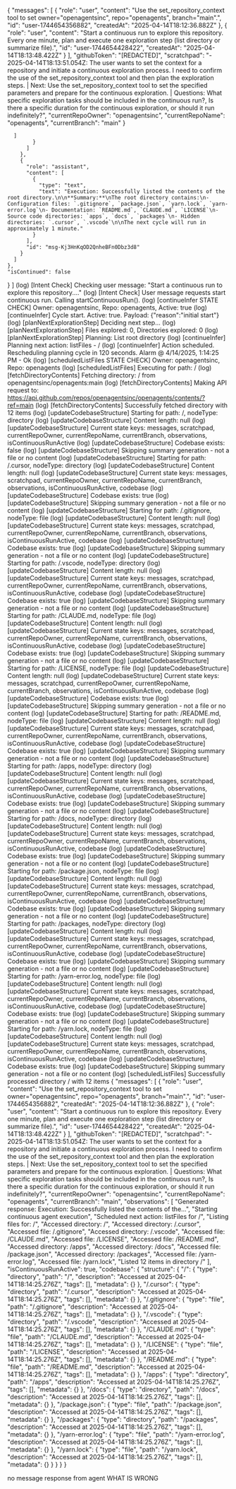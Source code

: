 {
  "messages": [
    {
      "role": "user",
      "content": "Use the set_repository_context tool to set owner=\"openagentsinc\", repo=\"openagents\", branch=\"main\".",
      "id": "user-1744654356882",
      "createdAt": "2025-04-14T18:12:36.882Z"
    },
    {
      "role": "user",
      "content": "Start a continuous run to explore this repository. Every one minute, plan and execute one exploration step (list directory or summarize file).",
      "id": "user-1744654428422",
      "createdAt": "2025-04-14T18:13:48.422Z"
    }
  ],
  "githubToken": "[REDACTED]",
  "scratchpad": "- 2025-04-14T18:13:51.054Z: The user wants to set the context for a repository and initiate a continuous exploration process. I need to confirm the use of the set_repository_context tool and then plan the exploration steps. | Next: Use the set_repository_context tool to set the specified parameters and prepare for the continuous exploration. | Questions: What specific exploration tasks should be included in the continuous run?, Is there a specific duration for the continuous exploration, or should it run indefinitely?",
  "currentRepoOwner": "openagentsinc",
  "currentRepoName": "openagents",
  "currentBranch": "main"
}

      ]
            }
          ]
        },
        {
          "role": "assistant",
          "content": [
            {
              "type": "text",
              "text": "Execution: Successfully listed the contents of the root directory.\n\n**Summary:**\nThe root directory contains:\n- Configuration files: `.gitignore`, `package.json`, `yarn.lock`, `yarn-error.log`\n- Documentation: `README.md`, `CLAUDE.md`, `LICENSE`\n- Source code directories: `apps`, `docs`, `packages`\n- Hidden directories: `.cursor`, `.vscode`\n\nThe next cycle will run in approximately 1 minute."
            }
          ],
          "id": "msg-Kj3HnKqOD2QnheBFn0Dbz3d8"
        }
      ]
    },
    "isContinued": false
  }
]
  (log) [Intent Check] Checking user message: "Start a continuous run to explore this repository...."
  (log) [Intent Check] User message requests start continuous run. Calling startContinuousRun().
  (log) [continueInfer STATE CHECK] Owner: openagentsinc, Repo: openagents, Active: true
  (log) [continueInfer] Cycle start. Active: true. Payload: {"reason":"initial start"}
  (log) [planNextExplorationStep] Deciding next step...
  (log) [planNextExplorationStep] Files explored: 0, Directories explored: 0
  (log) [planNextExplorationStep] Planning: List root directory
  (log) [continueInfer] Planning next action: listFiles - /
  (log) [continueInfer] Action scheduled. Rescheduling planning cycle in 120 seconds.
Alarm @ 4/14/2025, 1:14:25 PM - Ok
  (log) [scheduledListFiles STATE CHECK] Owner: openagentsinc, Repo: openagents
  (log) [scheduledListFiles] Executing for path: /
  (log) [fetchDirectoryContents] Fetching directory: / from openagentsinc/openagents:main
  (log) [fetchDirectoryContents] Making API request to: https://api.github.com/repos/openagentsinc/openagents/contents/?ref=main
  (log) [fetchDirectoryContents] Successfully fetched directory with 12 items
  (log) [updateCodebaseStructure] Starting for path: /, nodeType: directory
  (log) [updateCodebaseStructure] Content length: null
  (log) [updateCodebaseStructure] Current state keys: messages, scratchpad, currentRepoOwner, currentRepoName, currentBranch, observations, isContinuousRunActive
  (log) [updateCodebaseStructure] Codebase exists: false
  (log) [updateCodebaseStructure] Skipping summary generation - not a file or no content
  (log) [updateCodebaseStructure] Starting for path: /.cursor, nodeType: directory
  (log) [updateCodebaseStructure] Content length: null
  (log) [updateCodebaseStructure] Current state keys: messages, scratchpad, currentRepoOwner, currentRepoName, currentBranch, observations, isContinuousRunActive, codebase
  (log) [updateCodebaseStructure] Codebase exists: true
  (log) [updateCodebaseStructure] Skipping summary generation - not a file or no content
  (log) [updateCodebaseStructure] Starting for path: /.gitignore, nodeType: file
  (log) [updateCodebaseStructure] Content length: null
  (log) [updateCodebaseStructure] Current state keys: messages, scratchpad, currentRepoOwner, currentRepoName, currentBranch, observations, isContinuousRunActive, codebase
  (log) [updateCodebaseStructure] Codebase exists: true
  (log) [updateCodebaseStructure] Skipping summary generation - not a file or no content
  (log) [updateCodebaseStructure] Starting for path: /.vscode, nodeType: directory
  (log) [updateCodebaseStructure] Content length: null
  (log) [updateCodebaseStructure] Current state keys: messages, scratchpad, currentRepoOwner, currentRepoName, currentBranch, observations, isContinuousRunActive, codebase
  (log) [updateCodebaseStructure] Codebase exists: true
  (log) [updateCodebaseStructure] Skipping summary generation - not a file or no content
  (log) [updateCodebaseStructure] Starting for path: /CLAUDE.md, nodeType: file
  (log) [updateCodebaseStructure] Content length: null
  (log) [updateCodebaseStructure] Current state keys: messages, scratchpad, currentRepoOwner, currentRepoName, currentBranch, observations, isContinuousRunActive, codebase
  (log) [updateCodebaseStructure] Codebase exists: true
  (log) [updateCodebaseStructure] Skipping summary generation - not a file or no content
  (log) [updateCodebaseStructure] Starting for path: /LICENSE, nodeType: file
  (log) [updateCodebaseStructure] Content length: null
  (log) [updateCodebaseStructure] Current state keys: messages, scratchpad, currentRepoOwner, currentRepoName, currentBranch, observations, isContinuousRunActive, codebase
  (log) [updateCodebaseStructure] Codebase exists: true
  (log) [updateCodebaseStructure] Skipping summary generation - not a file or no content
  (log) [updateCodebaseStructure] Starting for path: /README.md, nodeType: file
  (log) [updateCodebaseStructure] Content length: null
  (log) [updateCodebaseStructure] Current state keys: messages, scratchpad, currentRepoOwner, currentRepoName, currentBranch, observations, isContinuousRunActive, codebase
  (log) [updateCodebaseStructure] Codebase exists: true
  (log) [updateCodebaseStructure] Skipping summary generation - not a file or no content
  (log) [updateCodebaseStructure] Starting for path: /apps, nodeType: directory
  (log) [updateCodebaseStructure] Content length: null
  (log) [updateCodebaseStructure] Current state keys: messages, scratchpad, currentRepoOwner, currentRepoName, currentBranch, observations, isContinuousRunActive, codebase
  (log) [updateCodebaseStructure] Codebase exists: true
  (log) [updateCodebaseStructure] Skipping summary generation - not a file or no content
  (log) [updateCodebaseStructure] Starting for path: /docs, nodeType: directory
  (log) [updateCodebaseStructure] Content length: null
  (log) [updateCodebaseStructure] Current state keys: messages, scratchpad, currentRepoOwner, currentRepoName, currentBranch, observations, isContinuousRunActive, codebase
  (log) [updateCodebaseStructure] Codebase exists: true
  (log) [updateCodebaseStructure] Skipping summary generation - not a file or no content
  (log) [updateCodebaseStructure] Starting for path: /package.json, nodeType: file
  (log) [updateCodebaseStructure] Content length: null
  (log) [updateCodebaseStructure] Current state keys: messages, scratchpad, currentRepoOwner, currentRepoName, currentBranch, observations, isContinuousRunActive, codebase
  (log) [updateCodebaseStructure] Codebase exists: true
  (log) [updateCodebaseStructure] Skipping summary generation - not a file or no content
  (log) [updateCodebaseStructure] Starting for path: /packages, nodeType: directory
  (log) [updateCodebaseStructure] Content length: null
  (log) [updateCodebaseStructure] Current state keys: messages, scratchpad, currentRepoOwner, currentRepoName, currentBranch, observations, isContinuousRunActive, codebase
  (log) [updateCodebaseStructure] Codebase exists: true
  (log) [updateCodebaseStructure] Skipping summary generation - not a file or no content
  (log) [updateCodebaseStructure] Starting for path: /yarn-error.log, nodeType: file
  (log) [updateCodebaseStructure] Content length: null
  (log) [updateCodebaseStructure] Current state keys: messages, scratchpad, currentRepoOwner, currentRepoName, currentBranch, observations, isContinuousRunActive, codebase
  (log) [updateCodebaseStructure] Codebase exists: true
  (log) [updateCodebaseStructure] Skipping summary generation - not a file or no content
  (log) [updateCodebaseStructure] Starting for path: /yarn.lock, nodeType: file
  (log) [updateCodebaseStructure] Content length: null
  (log) [updateCodebaseStructure] Current state keys: messages, scratchpad, currentRepoOwner, currentRepoName, currentBranch, observations, isContinuousRunActive, codebase
  (log) [updateCodebaseStructure] Codebase exists: true
  (log) [updateCodebaseStructure] Skipping summary generation - not a file or no content
  (log) [scheduledListFiles] Successfully processed directory / with 12 items
{
  "messages": [
    {
      "role": "user",
      "content": "Use the set_repository_context tool to set owner=\"openagentsinc\", repo=\"openagents\", branch=\"main\".",
      "id": "user-1744654356882",
      "createdAt": "2025-04-14T18:12:36.882Z"
    },
    {
      "role": "user",
      "content": "Start a continuous run to explore this repository. Every one minute, plan and execute one exploration step (list directory or summarize file).",
      "id": "user-1744654428422",
      "createdAt": "2025-04-14T18:13:48.422Z"
    }
  ],
  "githubToken": "[REDACTED]",
  "scratchpad": "- 2025-04-14T18:13:51.054Z: The user wants to set the context for a repository and initiate a continuous exploration process. I need to confirm the use of the set_repository_context tool and then plan the exploration steps. | Next: Use the set_repository_context tool to set the specified parameters and prepare for the continuous exploration. | Questions: What specific exploration tasks should be included in the continuous run?, Is there a specific duration for the continuous exploration, or should it run indefinitely?",
  "currentRepoOwner": "openagentsinc",
  "currentRepoName": "openagents",
  "currentBranch": "main",
  "observations": [
    "Generated response: Execution: Successfully listed the contents of the...",
    "Starting continuous agent execution",
    "Scheduled next action: listFiles for /",
    "Listing files for: /",
    "Accessed directory: /",
    "Accessed directory: /.cursor",
    "Accessed file: /.gitignore",
    "Accessed directory: /.vscode",
    "Accessed file: /CLAUDE.md",
    "Accessed file: /LICENSE",
    "Accessed file: /README.md",
    "Accessed directory: /apps",
    "Accessed directory: /docs",
    "Accessed file: /package.json",
    "Accessed directory: /packages",
    "Accessed file: /yarn-error.log",
    "Accessed file: /yarn.lock",
    "Listed 12 items in directory /"
  ],
  "isContinuousRunActive": true,
  "codebase": {
    "structure": {
      "/": {
        "type": "directory",
        "path": "/",
        "description": "Accessed at 2025-04-14T18:14:25.276Z",
        "tags": [],
        "metadata": {}
      },
      "/.cursor": {
        "type": "directory",
        "path": "/.cursor",
        "description": "Accessed at 2025-04-14T18:14:25.276Z",
        "tags": [],
        "metadata": {}
      },
      "/.gitignore": {
        "type": "file",
        "path": "/.gitignore",
        "description": "Accessed at 2025-04-14T18:14:25.276Z",
        "tags": [],
        "metadata": {}
      },
      "/.vscode": {
        "type": "directory",
        "path": "/.vscode",
        "description": "Accessed at 2025-04-14T18:14:25.276Z",
        "tags": [],
        "metadata": {}
      },
      "/CLAUDE.md": {
        "type": "file",
        "path": "/CLAUDE.md",
        "description": "Accessed at 2025-04-14T18:14:25.276Z",
        "tags": [],
        "metadata": {}
      },
      "/LICENSE": {
        "type": "file",
        "path": "/LICENSE",
        "description": "Accessed at 2025-04-14T18:14:25.276Z",
        "tags": [],
        "metadata": {}
      },
      "/README.md": {
        "type": "file",
        "path": "/README.md",
        "description": "Accessed at 2025-04-14T18:14:25.276Z",
        "tags": [],
        "metadata": {}
      },
      "/apps": {
        "type": "directory",
        "path": "/apps",
        "description": "Accessed at 2025-04-14T18:14:25.276Z",
        "tags": [],
        "metadata": {}
      },
      "/docs": {
        "type": "directory",
        "path": "/docs",
        "description": "Accessed at 2025-04-14T18:14:25.276Z",
        "tags": [],
        "metadata": {}
      },
      "/package.json": {
        "type": "file",
        "path": "/package.json",
        "description": "Accessed at 2025-04-14T18:14:25.276Z",
        "tags": [],
        "metadata": {}
      },
      "/packages": {
        "type": "directory",
        "path": "/packages",
        "description": "Accessed at 2025-04-14T18:14:25.276Z",
        "tags": [],
        "metadata": {}
      },
      "/yarn-error.log": {
        "type": "file",
        "path": "/yarn-error.log",
        "description": "Accessed at 2025-04-14T18:14:25.276Z",
        "tags": [],
        "metadata": {}
      },
      "/yarn.lock": {
        "type": "file",
        "path": "/yarn.lock",
        "description": "Accessed at 2025-04-14T18:14:25.276Z",
        "tags": [],
        "metadata": {}
      }
    }
  }
}

no message response from agent WHAT IS WRONG

